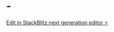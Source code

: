 # -

[Edit in StackBlitz next generation editor ⚡️](https://stackblitz.com/~/github.com/falcon677/-)